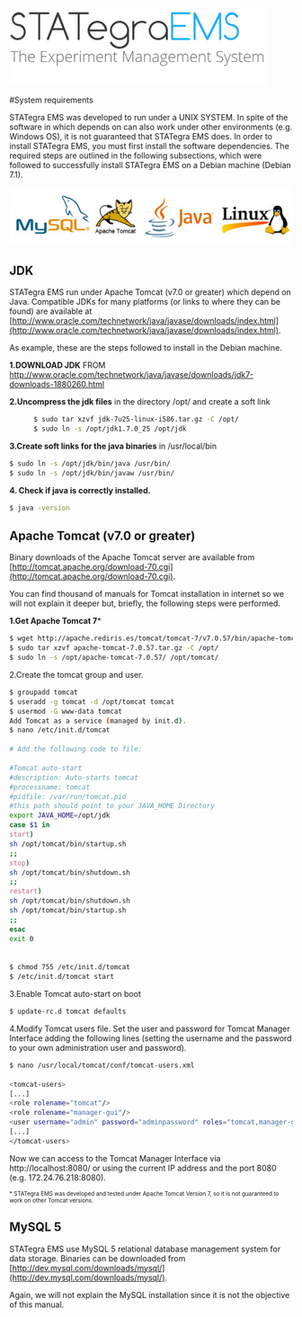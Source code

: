 <div class="imageContainer" style="" >
    <img src="img/stategraems_logo.png" title="STATegra EMS LOGO."/>
</div>

#System requirements

STATegra EMS was developed to run under a UNIX SYSTEM. In spite of the software in which depends on can also work under other environments (e.g. Windows OS), it is not guaranteed that STATegra EMS does.
In order to install STATegra EMS, you must first install the software dependencies. The required steps are outlined in the following subsections, which were followed to successfully install STATegra EMS on a Debian machine (Debian 7.1).

<div class="imageContainer" style="text-align:center; font-size:10px; color:#898989" >
    <img src="img/4_installation_1.jpg" title="System requirements."/>
</div>

## JDK

STATegra EMS run under Apache Tomcat (v7.0 or greater) which depend on Java.
Compatible JDKs for many platforms (or links to where they can be found) are available at [http://www.oracle.com/technetwork/java/javase/downloads/index.html](http://www.oracle.com/technetwork/java/javase/downloads/index.html).

As example, these are the steps followed to install in the Debian machine.

**1.DOWNLOAD JDK** FROM http://www.oracle.com/technetwork/java/javase/downloads/jdk7-downloads-1880260.html

**2.Uncompress the jdk files** in the directory /opt/ and create a soft link
  
```bash
      $ sudo tar xzvf jdk-7u25-linux-i586.tar.gz -C /opt/     
      $ sudo ln -s /opt/jdk1.7.0_25 /opt/jdk
```
   
**3.Create soft links for the java binaries** in /usr/local/bin

```bash
$ sudo ln -s /opt/jdk/bin/java /usr/bin/
$ sudo ln -s /opt/jdk/bin/javaw /usr/bin/
```

**4. Check if java is correctly installed.**

```bash
$ java -version
```
## Apache Tomcat (v7.0 or greater)
Binary downloads of the Apache Tomcat server are available from [http://tomcat.apache.org/download-70.cgi](http://tomcat.apache.org/download-70.cgi).

You can find thousand of manuals for Tomcat installation in internet so we will not explain it deeper but, briefly, the following steps were performed.

**1.Get Apache Tomcat 7***

```bash
$ wget http://apache.rediris.es/tomcat/tomcat-7/v7.0.57/bin/apache-tomcat-7.0.57.tar.gz
$ sudo tar xzvf apache-tomcat-7.0.57.tar.gz -C /opt/
$ sudo ln -s /opt/apache-tomcat-7.0.57/ /opt/tomcat/
```

2.Create the tomcat group and user.

```bash
$ groupadd tomcat
$ useradd -g tomcat -d /opt/tomcat tomcat
$ usermod -G www-data tomcat
Add Tomcat as a service (managed by init.d).
$ nano /etc/init.d/tomcat

# Add the following code to file:

#Tomcat auto-start
#description: Auto-starts tomcat
#processname: tomcat
#pidfile: /var/run/tomcat.pid
#this path should point to your JAVA_HOME Directory
export JAVA_HOME=/opt/jdk
case $1 in
start)
sh /opt/tomcat/bin/startup.sh
;; 
stop)
sh /opt/tomcat/bin/shutdown.sh
;; 
restart)
sh /opt/tomcat/bin/shutdown.sh
sh /opt/tomcat/bin/startup.sh
;;
esac
exit 0


$ chmod 755 /etc/init.d/tomcat
$ /etc/init.d/tomcat start
```

3.Enable Tomcat auto-start on boot

```bash
$ update-rc.d tomcat defaults
```

4.Modify Tomcat users file.
Set the user and password for Tomcat Manager Interface adding the following lines (setting the username and the password to your own administration user and password).

```bash
$ nano /usr/local/tomcat/conf/tomcat-users.xml

<tomcat-users>
[...]
<role rolename="tomcat"/> 
<role rolename="manager-gui"/> 
<user username="admin" password="adminpassword" roles="tomcat,manager-gui"/> 
[...]
</tomcat-users>
```

Now we can access to the Tomcat Manager Interface via http://localhost:8080/ or using the current IP address and the port 8080 (e.g. 172.24.76.218:8080).

<p style="  font-size: 10px;">* STATegra EMS was developed and tested under Apache Tomcat Version 7, so it is not guaranteed to work on other Tomcat versions.</p>

## MySQL 5
STATegra EMS use MySQL 5 relational database management system for data storage.
Binaries can be downloaded from [http://dev.mysql.com/downloads/mysql/](http://dev.mysql.com/downloads/mysql/).

Again, we will not explain the MySQL installation since it is not the objective of this manual.

